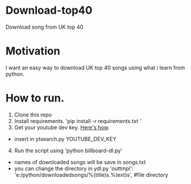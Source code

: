 # Download-top40
Download song from UK top 40
# Motivation
I want an easy way to download UK top 40 songs using what i learn from python. 
# How to run. 
1. Clone this repo
2. Install requirements. 'pip install -r requirements.txt '
3. Get your youtube dev key. [Here's how](http://stackoverflow.com/questions/8832087/where-can-i-get-google-developer-key).
  - insert in ytsearch.py YOUTUBE_DEV_KEY
4. Run the script using 'python billboard-dl.py'
  - names of downloaded songs will be save in songs.txt
  - you can change the directory in ydl.py 'outtmpl': 'e:/python/downloadedsongs/%(title)s.%(ext)s', #file directory
